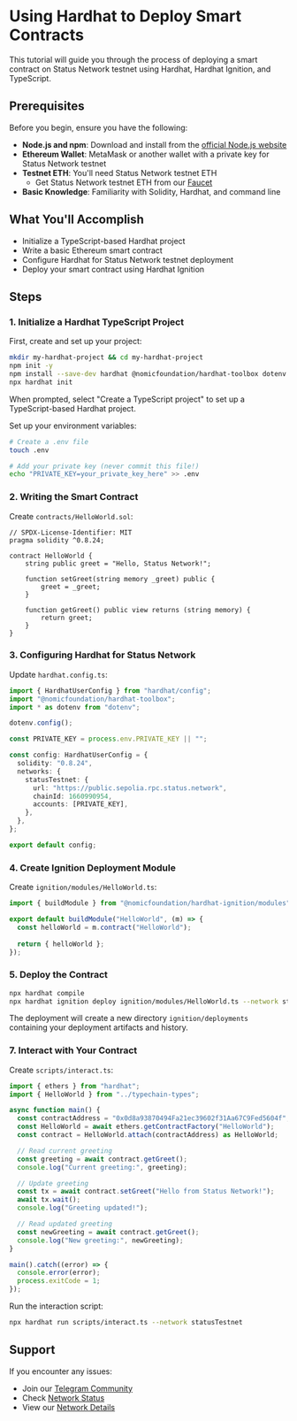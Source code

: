 # Using Hardhat to Deploy Smart Contracts

This tutorial will guide you through the process of deploying a smart contract on Status Network testnet using Hardhat, Hardhat Ignition, and TypeScript.

## Prerequisites

Before you begin, ensure you have the following:

- **Node.js and npm**: Download and install from the [official Node.js website](https://nodejs.org/)
- **Ethereum Wallet**: MetaMask or another wallet with a private key for Status Network testnet
- **Testnet ETH**: You'll need Status Network testnet ETH
  - Get Status Network testnet ETH from our [Faucet](/tools/testnet-faucets)
- **Basic Knowledge**: Familiarity with Solidity, Hardhat, and command line

## What You'll Accomplish

- Initialize a TypeScript-based Hardhat project
- Write a basic Ethereum smart contract
- Configure Hardhat for Status Network testnet deployment
- Deploy your smart contract using Hardhat Ignition

## Steps

### 1. Initialize a Hardhat TypeScript Project

First, create and set up your project:

```bash
mkdir my-hardhat-project && cd my-hardhat-project
npm init -y
npm install --save-dev hardhat @nomicfoundation/hardhat-toolbox dotenv
npx hardhat init
```

When prompted, select "Create a TypeScript project" to set up a TypeScript-based Hardhat project.

Set up your environment variables:

```bash
# Create a .env file
touch .env

# Add your private key (never commit this file!)
echo "PRIVATE_KEY=your_private_key_here" >> .env
```

### 2. Writing the Smart Contract

Create `contracts/HelloWorld.sol`:

```solidity
// SPDX-License-Identifier: MIT
pragma solidity ^0.8.24;

contract HelloWorld {
    string public greet = "Hello, Status Network!";

    function setGreet(string memory _greet) public {
        greet = _greet;
    }

    function getGreet() public view returns (string memory) {
        return greet;
    }
}
```

### 3. Configuring Hardhat for Status Network

Update `hardhat.config.ts`:

```typescript
import { HardhatUserConfig } from "hardhat/config";
import "@nomicfoundation/hardhat-toolbox";
import * as dotenv from "dotenv";

dotenv.config();

const PRIVATE_KEY = process.env.PRIVATE_KEY || "";

const config: HardhatUserConfig = {
  solidity: "0.8.24",
  networks: {
    statusTestnet: {
      url: "https://public.sepolia.rpc.status.network",
      chainId: 1660990954,
      accounts: [PRIVATE_KEY],
    },
  },
};

export default config;
```

### 4. Create Ignition Deployment Module

Create `ignition/modules/HelloWorld.ts`:

```typescript
import { buildModule } from "@nomicfoundation/hardhat-ignition/modules";

export default buildModule("HelloWorld", (m) => {
  const helloWorld = m.contract("HelloWorld");
  
  return { helloWorld };
});
```

### 5. Deploy the Contract

```bash
npx hardhat compile
npx hardhat ignition deploy ignition/modules/HelloWorld.ts --network statusTestnet
```

The deployment will create a new directory `ignition/deployments` containing your deployment artifacts and history.

### 7. Interact with Your Contract

Create `scripts/interact.ts`:

```typescript
import { ethers } from "hardhat";
import { HelloWorld } from "../typechain-types";

async function main() {
  const contractAddress = "0x0d8a93870494Fa21ec39602f31Aa67C9Fed5604f";
  const HelloWorld = await ethers.getContractFactory("HelloWorld");
  const contract = HelloWorld.attach(contractAddress) as HelloWorld;

  // Read current greeting
  const greeting = await contract.getGreet();
  console.log("Current greeting:", greeting);

  // Update greeting
  const tx = await contract.setGreet("Hello from Status Network!");
  await tx.wait();
  console.log("Greeting updated!");

  // Read updated greeting
  const newGreeting = await contract.getGreet();
  console.log("New greeting:", newGreeting);
}

main().catch((error) => {
  console.error(error);
  process.exitCode = 1;
});
```

Run the interaction script:

```bash
npx hardhat run scripts/interact.ts --network statusTestnet
```

## Support

If you encounter any issues:
- Join our [Telegram Community](https://t.me/+k04A_OZbhIs1Mzc9)
- Check [Network Status](https://health.status.network)
- View our [Network Details](/general-info/network-details)